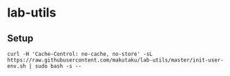 # lab-utils

## Setup
```
curl -H 'Cache-Control: no-cache, no-store' -sL https://raw.githubusercontent.com/makutaku/lab-utils/master/init-user-env.sh | sudo bash -s --
```
